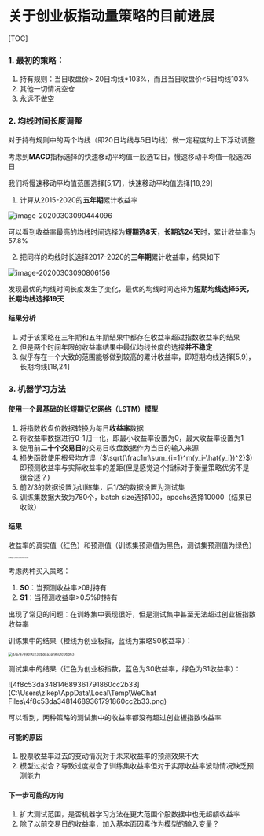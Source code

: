 # 关于创业板指动量策略的目前进展

[TOC]



### 1. 最初的策略：

1. 持有规则：当日收盘价> 20日均线*103%，而且当日收盘价<5日均线103%
2. 其他一切情况空仓
3. 永远不做空



### 2. 均线时间长度调整

对于持有规则中的两个均线（即20日均线与5日均线）做一定程度的上下浮动调整

考虑到**MACD**指标选择的快速移动平均值一般选12日，慢速移动平均值一般选26日

我们将慢速移动平均值范围选择[5,17]，快速移动平均值选择[18,29]

1. 计算从2015-2020的**五年期**累计收益率

![image-20200303090444096](C:\Users\zikep\AppData\Roaming\Typora\typora-user-images\image-20200303090444096.png)

可以看到收益率最高的均线时间选择为**短期选8天，长期选24天**时，累计收益率为57.8%



2. 把同样的均线时长选择2017-2020的**三年期**累计收益率，结果如下

![image-20200303090806156](C:\Users\zikep\AppData\Roaming\Typora\typora-user-images\image-20200303090806156.png)

发现最优的均线时间长度发生了变化，最优的均线时间选择为**短期均线选择5天，长期均线选择19天**

#### 结果分析

1. 对于该策略在三年期和五年期结果中都存在收益率超过指数收益率的结果
2. 但是两个时间年限的收益率结果中最优均线长度的选择**并不稳定**
3. 似乎存在一个大致的范围能够做到较高的累计收益率，即短期均线选择[5,9]，长期均线[18,24]



### 3. 机器学习方法

#### 使用一个最基础的长短期记忆网络（LSTM）模型

1. 将指数收盘价数据转换为每日**收益率**数据
2. 将收益率数据进行0-1归一化，即最小收益率设置为0，最大收益率设置为1
3. 使用前**二十个交易日**的交易日收盘数据作为当日的输入来源
4. 损失函数使用根号均方误（$\sqrt{\frac1m\sum_{i=1}^m(y_i-\hat{y_i})^2}$)  即预测收益率与实际收益率的差距(但是感觉这个指标对于衡量策略优劣不是很合适？)
5. 前2/3的数据设置为训练集，后1/3的数据设置为测试集
6. 训练集数据大致为780个，batch size选择100，epochs选择10000（结果已收敛）

#### 结果

收益率的真实值（红色）和预测值（训练集预测值为黑色，测试集预测值为绿色）

<img src="C:\Users\zikep\AppData\Roaming\Typora\typora-user-images\image-20200303094710487.png" alt="image-20200303094710487" style="zoom: 20%;" />



考虑两种买入策略：

1. **S0**：当预测收益率>0时持有
2. **S1**：当预测收益率>0.5%时持有

出现了常见的问题：在训练集中表现很好，但是测试集中甚至无法超过创业板指数收益率

训练集中的结果（橙线为创业板指，蓝线为策略S0收益率）：

<img src="C:\Users\zikep\AppData\Local\Temp\WeChat Files\d7a7e7e9390232bdca3af9b0fc06d63.png" alt="d7a7e7e9390232bdca3af9b0fc06d63" style="zoom:50%;" />

测试集中的结果（红色为创业板指数，蓝色为S0收益率，绿色为S1收益率）：

![4f8c53da34814689361791860cc2b33](C:\Users\zikep\AppData\Local\Temp\WeChat Files\4f8c53da34814689361791860cc2b33.png)

可以看到，两种策略的测试集中的收益率都没有超过创业板指数收益率

#### 可能的原因

1. 股票收益率过去的变动情况对于未来收益率的预测效果不大
2. 模型过拟合？导致过度拟合了训练集收益率但对于实际收益率波动情况缺乏预测能力

#### 下一步可能的方向

1. 扩大测试范围，是否机器学习方法在更大范围个股数据中也无超额收益率
2. 除了以前交易日的收益率，加入基本面因素作为模型的输入变量？

